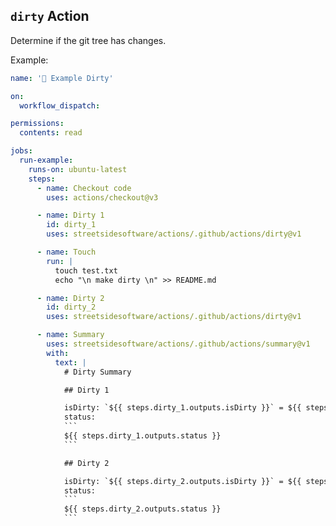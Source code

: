 ## `dirty` Action

Determine if the git tree has changes.

Example:

<!--- @@inject: ../../workflows/example-dirty.yaml --->

````yaml
name: '📗 Example Dirty'

on:
  workflow_dispatch:

permissions:
  contents: read

jobs:
  run-example:
    runs-on: ubuntu-latest
    steps:
      - name: Checkout code
        uses: actions/checkout@v3

      - name: Dirty 1
        id: dirty_1
        uses: streetsidesoftware/actions/.github/actions/dirty@v1

      - name: Touch
        run: |
          touch test.txt
          echo "\n make dirty \n" >> README.md

      - name: Dirty 2
        id: dirty_2
        uses: streetsidesoftware/actions/.github/actions/dirty@v1

      - name: Summary
        uses: streetsidesoftware/actions/.github/actions/summary@v1
        with:
          text: |
            # Dirty Summary

            ## Dirty 1

            isDirty: `${{ steps.dirty_1.outputs.isDirty }}` = ${{ steps.dirty_1.outputs.isDirty && 'Yes' || 'No' }} = ${{ !!steps.dirty_1.outputs.isDirty }}
            status:
            ```
            ${{ steps.dirty_1.outputs.status }}
            ```

            ## Dirty 2

            isDirty: `${{ steps.dirty_2.outputs.isDirty }}` = ${{ steps.dirty_2.outputs.isDirty && 'Yes' || 'No' }} = ${{ !!steps.dirty_2.outputs.isDirty }}
            status:
            ```
            ${{ steps.dirty_2.outputs.status }}
            ```
````

<!--- @@inject-end: ../../workflows/example-dirty.yaml --->
